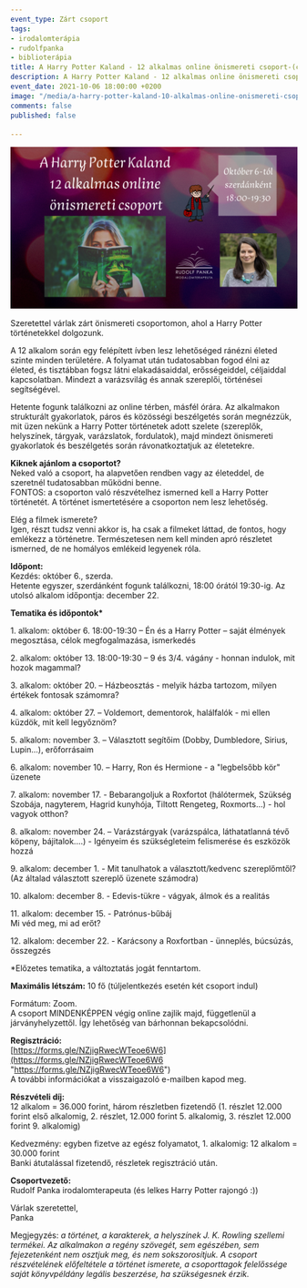 ```yaml
---
event_type: Zárt csoport
tags:
- irodalomterápia
- rudolfpanka
- biblioterápia
title: A Harry Potter Kaland - 12 alkalmas online önismereti csoport-(copy)
description: A Harry Potter Kaland - 12 alkalmas online önismereti csoport
event_date: 2021-10-06 18:00:00 +0200
image: "/media/a-harry-potter-kaland-10-alkalmas-online-onismereti-csoport.png"
comments: false
published: false

---
```

![](/media/a-harry-potter-kaland-10-alkalmas-online-onismereti-csoport.png)

Szeretettel várlak zárt önismereti csoportomon, ahol a Harry Potter történetekkel dolgozunk.

A 12 alkalom során egy felépített ívben lesz lehetőséged ránézni életed szinte minden területére. A folyamat után tudatosabban fogod élni az életed, és tisztábban fogsz látni elakadásaiddal, erősségeiddel, céljaiddal kapcsolatban. Mindezt a varázsvilág és annak szereplői, történései segítségével.

Hetente fogunk találkozni az online térben, másfél órára. Az alkalmakon strukturált gyakorlatok, páros és közösségi beszélgetés során megnézzük, mit üzen nekünk a Harry Potter történetek adott szelete (szereplők, helyszínek, tárgyak, varázslatok, fordulatok), majd mindezt önismereti gyakorlatok és beszélgetés során rávonatkoztatjuk az életetekre.

**Kiknek ajánlom a csoportot?**  
Neked való a csoport, ha alapvetően rendben vagy az életeddel, de szeretnél tudatosabban működni benne.  
FONTOS: a csoporton való részvételhez ismerned kell a Harry Potter történetét. A történet ismertetésére a csoporton nem lesz lehetőség.

Elég a filmek ismerete?  
Igen, részt tudsz venni akkor is, ha csak a filmeket láttad, de fontos, hogy emlékezz a történetre. Természetesen nem kell minden apró részletet ismerned, de ne homályos emlékeid legyenek róla.

**Időpont:**  
Kezdés: október 6., szerda.  
Hetente egyszer, szerdánként fogunk találkozni, 18:00 órától 19:30-ig. Az utolsó alkalom időpontja: december 22.

__Tematika és időpontok*__

1\. alkalom: október 6. 18:00-19:30 – Én és a Harry Potter – saját élmények megosztása, célok megfogalmazása, ismerkedés

2\. alkalom: október 13. 18:00-19:30 – 9 és 3/4. vágány - honnan indulok, mit hozok magammal?

3\. alkalom: október 20. – Házbeosztás - melyik házba tartozom, milyen értékek fontosak számomra?

4\. alkalom: október 27. – Voldemort, dementorok, halálfalók - mi ellen küzdök, mit kell legyőznöm?

5\. alkalom: november 3. – Választott segítőim (Dobby, Dumbledore, Sirius, Lupin...), erőforrásaim

6\. alkalom: november 10. – Harry, Ron és Hermione - a "legbelsőbb kör" üzenete

7\. alkalom: november 17. - Bebarangoljuk a Roxfortot (hálótermek, Szükség Szobája, nagyterem, Hagrid kunyhója, Tiltott Rengeteg, Roxmorts...) - hol vagyok otthon?

8\. alkalom: november 24. – Varázstárgyak (varázspálca, láthatatlanná tévő köpeny, bájitalok....) - Igényeim és szükségleteim felismerése és eszközök hozzá

9\. alkalom: december 1. - Mit tanulhatok a választott/kedvenc szereplőmtől? (Az általad választott szereplő üzenete számodra)

10\. alkalom: december 8. - Edevis-tükre - vágyak, álmok és a realitás

11\. alkalom: december 15. - Patrónus-bűbáj  
Mi véd meg, mi ad erőt?

12\. alkalom: december 22. - Karácsony a Roxfortban - ünneplés, búcsúzás, összegzés

\*Előzetes tematika, a változtatás jogát fenntartom.

**Maximális létszám:** 10 fő (túljelentkezés esetén két csoport indul)

Formátum: Zoom.  
A csoport MINDENKÉPPEN végig online zajlik majd, függetlenül a járványhelyzettől. Így lehetőség van bárhonnan bekapcsolódni.

**Regisztráció:**  
[https://forms.gle/NZjigRwecWTeoe6W6](https://forms.gle/NZjigRwecWTeoe6W6 "https://forms.gle/NZjigRwecWTeoe6W6")  
A további információkat a visszaigazoló e-mailben kapod meg.

**Részvételi díj:**  
12 alkalom = 36.000 forint, három részletben fizetendő (1. részlet 12.000 forint első alkalomig, 2. részlet, 12.000 forint 5. alkalomig, 3. részlet 12.000 forint 9. alkalomig)

Kedvezmény: egyben fizetve az egész folyamatot, 1. alkalomig: 12 alkalom = 30.000 forint  
Banki átutalással fizetendő, részletek regisztráció után.

**Csoportvezető:**  
Rudolf Panka irodalomterapeuta (és lelkes Harry Potter rajongó :))

Várlak szeretettel,  
Panka

Megjegyzés: _a történet, a karakterek, a helyszínek J. K. Rowling szellemi termékei. Az alkalmakon a regény szövegét, sem egészében, sem fejezetenként nem osztjuk meg, és nem sokszorosítjuk. A csoport részvételének előfeltétele a történet ismerete, a csoporttagok felelőssége saját könyvpéldány legális beszerzése, ha szükségesnek érzik._